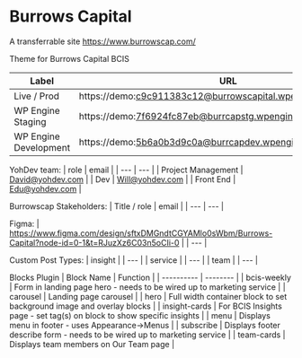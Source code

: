 # Burrows Capital

A transferrable site https://www.burrowscap.com/

Theme for Burrows Capital BCIS

| Label                 | URL                                                          |
| --------------------- | ------------------------------------------------------------ |
| Live / Prod           | https://demo:c9c911383c12@burrowscapital.wpenginepowered.com |
| WP Engine Staging     | https://demo:7f6924fc87eb@burrcapstg.wpenginepowered.com     |
| WP Engine Development | https://demo:5b6a0b3d9c0a@burrcapdev.wpenginepowered.com     |

YohDev team:
| role | email |
| --- | --- |
| Project Management | David@yohdev.com |
| Dev | Will@yohdev.com |
| Front End | Edu@yohdev.com |

Burrowscap Stakeholders:
| Title / role | email |
| --- | --- |

Figma:
| https://www.figma.com/design/sftxDMGndtCGYAMlo0sWbm/Burrows-Capital?node-id=0-1&t=RJuzXz6C03n5oCIi-0 |
| --- |

Custom Post Types:
| insight |
| --- |
| service |
| --- |
| team |
| --- |

Blocks Plugin
| Block Name | Function |
| ---------- | -------- |
| bcis-weekly | Form in landing page hero - needs to be wired up to marketing service |
| carousel | Landing page carousel |
| hero | Full width container block to set background image and overlay blocks |
| insight-cards | For BCIS Insights page - set tag(s) on block to show specific insights |
| menu | Displays menu in footer - uses Appearance->Menus |
| subscribe | Displays footer describe form - needs to be wired up to marketing service |
| team-cards | Displays team members on Our Team page |
